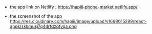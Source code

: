 
- the app link on Netlify ; https://hapiii-phone-market.netlify.app/

-  the screenshot of the app
https://res.cloudinary.com/hapiii/image/upload/v1668615299/react-apps/skkmusj7q4drfdzqfyqa.png
